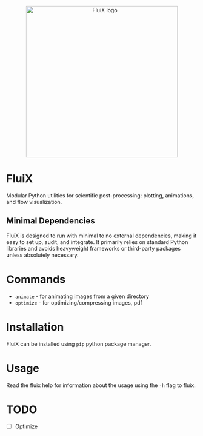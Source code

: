 <p align="center">
  <img src="fluix/assets/fluix-logo-2-final.png" alt="FluiX logo" width="400"/>
</p>

# FluiX
Modular Python utilities for scientific post-processing: plotting, animations, and flow visualization.

## Minimal Dependencies

FluiX is designed to run with minimal to no external dependencies, making it easy to set up, audit, and integrate. It primarily relies on standard Python libraries and avoids heavyweight frameworks or third-party packages unless absolutely necessary.

# Commands

* `animate` - for animating images from a given directory
* `optimize` - for optimizing/compressing images, pdf

# Installation

FluiX can be installed using `pip` python package manager.

# Usage

Read the fluix help for information about the usage using the `-h` flag to fluix.

# TODO

- [ ] Optimize
